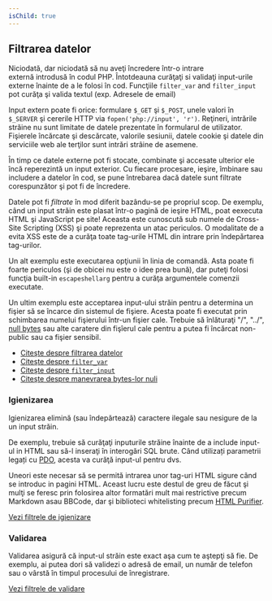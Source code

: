 ```yaml
---
isChild: true
---
```


## Filtrarea datelor

Niciodată, dar niciodată să nu aveţi încredere într-o intrare externă introdusă în codul PHP. Întotdeauna curăţaţi si validaţi input-urile externe înainte de a le folosi în cod. Funcţiile `filter_var` and `filter_input` pot curăţa şi valida textul (exp. Adresele de email) 

Input extern poate fi orice: formulare `$_GET` şi `$_POST`, unele valori în `$_SERVER` şi cererile HTTP via `fopen('php://input', 'r')`. Reţineri, intrările străine nu sunt limitate de datele prezentate în formularul de utilizator. Fişierele încărcate şi descărcate, valorile sesiunii, datele cookie şi datele din serviciile web ale terţilor sunt intrări strâine de asemene. 

În timp ce datele externe pot fi stocate, combinate şi accesate ulterior ele încă reperezintă un input exterior. Cu fiecare procesare, ieşire, îmbinare sau includere a datelor în cod, se pune întrebarea dacă datele sunt filtrate corespunzător şi pot fi de încredere.

Datele pot fi _filtrate_ în mod diferit bazându-se pe propriul scop. De exemplu, când un input străin este plasat într-o pagină de ieşire HTML, poat eexecuta HTML şi JavaScript pe site! Aceasta este cunoscută sub numele de Cross-Site Scripting (XSS) şi poate reprezenta un atac periculos. O modalitate de a evita XSS este de a curăţa toate tag-urile HTML din intrare prin îndepărtarea tag-urilor.

Un alt exemplu este executarea opţiunii în linia de comandă. Asta poate fi foarte periculos (şi de obicei nu este o idee prea bună), dar puteţi folosi funcţia built-in `escapeshellarg` pentru a curăţa argumentele comenzii executate. 

Un ultim exemplu este acceptarea input-ului străin pentru a determina un fişier să se încarce din sistemul de fişiere. Acesta poate fi executat prin schimbarea numelui fişierului într-un fişier cale. Trebuie să înlăturaţi "/", "../", [null bytes][6] sau alte caratere din fişîerul cale pentru a putea fi încărcat non-public sau ca fişier sensibil. 


* [Citeşte despre filtrarea datelor][1]
* [Citeşte despre `filter_var`][4]
* [Citeşte despre `filter_input`][5]
* [Citeşte despre manevrarea bytes-lor nuli][6]

### Igienizarea

Igienizarea elimină (sau îndepărtează) caractere ilegale sau nesigure de la un input străin.

De exemplu, trebuie să curăţaţi inputurile străine înainte de a include input-ul in HTML sau să-l inseraţi în interogări SQL brute. Când utilizați parametrii legați cu [PDO](#databases), acesta va curăţă input-ul pentru dvs.

Uneori este necesar să se permită intrarea unor tag-uri HTML sigure când se introduc in pagini HTML. Aceast lucru este destul de greu de făcut şi mulţi se feresc prin folosirea altor formatări mult mai restrictive precum Markdown asau BBCode, dar şi biblioteci whitelisting precum [HTML Purifier][html-purifier].

[Vezi filtrele de igienizare][2]


### Validarea 

Validarea asigură că input-ul străin este exact aşa cum te aştepţi să fie. De exemplu, ai putea dori să validezi o adresă de email, un număr de telefon sau o vârstă în timpul procesului de înregistrare.


[Vezi filtrele de validare][3]

[1]: http://www.php.net/manual/en/book.filter.php
[2]: http://www.php.net/manual/en/filter.filters.sanitize.php
[3]: http://www.php.net/manual/en/filter.filters.validate.php
[4]: http://php.net/manual/en/function.filter-var.php
[5]: http://www.php.net/manual/en/function.filter-input.php
[6]: http://php.net/manual/en/security.filesystem.nullbytes.php
[html-purifier]: http://htmlpurifier.org/
